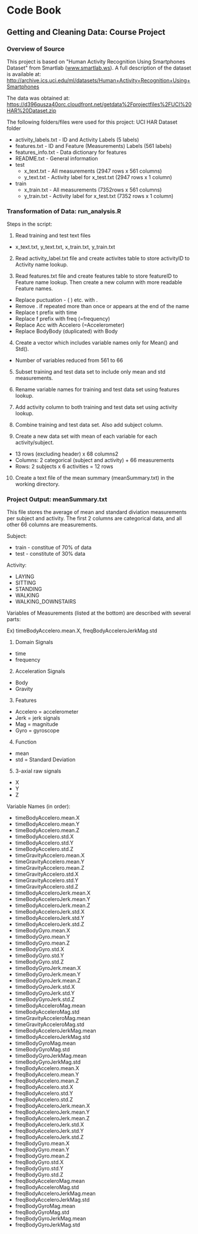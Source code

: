 # Code Book
## Getting and Cleaning Data: Course Project
### Overview of Source

This project is based on "Human Activity Recognition Using Smartphones Dataset" from Smartlab (www.smartlab.ws).
A full description of the dataset is available at: http://archive.ics.uci.edu/ml/datasets/Human+Activity+Recognition+Using+Smartphones

The data was obtained at: https://d396qusza40orc.cloudfront.net/getdata%2Fprojectfiles%2FUCI%20HAR%20Dataset.zip

The following folders/files were used for this project:
UCI HAR Dataset folder
 * activity_labels.txt - ID and Activity Labels (5 labels)
 * features.txt - ID and Feature (Measurements) Labels (561 labels)
 * features_info.txt - Data dictionary for features
 * README.txt - General information
 * test
   * x_text.txt - All measurements (2947 rows x 561 columns)
   * y_text.txt - Activity label for x_test.txt (2947 rows x 1 column)
 * train
   * x_train.txt - All measurements (7352rows x 561 columns)
   * y_train.txt - Activity label for x_test.txt (7352 rows x 1 column)


### Transformation of Data: run_analysis.R

Steps in the script:

1. Read training and test text files
 * x_text.txt, y_text.txt, x_train.txt, y_train.txt

2. Read activity_label.txt file and create activites table to store activityID to Activity name lookup.

3. Read features.txt file and create features table to store featureID to Feature name lookup. Then create a new column with more readable Feature names.
 * Replace puctuation - ( ) etc. with .
 * Remove . if repeated more than once or appears at the end of the name
 * Replace t prefix with time
 * Replace f prefix with freq (=frequency)
 * Replace Acc with Accelero (=Accelerometer)
 * Replace BodyBody (duplicated) with Body

4. Create a vector which includes variable names only for Mean() and Std().
 * Number of variables reduced from 561 to 66

5. Subset training and test data set to include only mean and std measurements.

6. Rename variable names for training and test data set using features lookup.

7. Add activity column to both training and test data set using activity lookup.

8. Combine training and test data set. Also add subject column.

9. Create a new data set with mean of each variable for each activity/subject.
 * 13 rows (excluding header) x 68 columns2
 * Columns: 2 categorical (subject and activity) + 66 measurements
 * Rows: 2 subjects x 6 activities = 12 rows

10. Create a text file of the mean summary (meanSummary.txt) in the working directory.



### Project Output: meanSummary.txt
This file stores the average of mean and standard diviation measurements per subject and activity. The first 2 columns are categorical data, and all other 66 columns are measurements.

Subject:
* train - constitue of 70% of data
* test - constitute of 30% data

Activity:
* LAYING
* SITTING
* STANDING
* WALKING
* WALKING_DOWNSTAIRS

Variables of Measurements (listed at the bottom) are described with several parts:

Ex) timeBodyAccelero.mean.X, freqBodyAcceleroJerkMag.std

1. Domain Signals
 * time
 * frequency

2. Acceleration Signals
 * Body
 * Gravity

3. Features
 * Accelero = accelerometer
  * Jerk = jerk signals
  * Mag = magnitude
 * Gyro = gyroscope
4. Function
 * mean
 * std = Standard Deviation
 
5. 3-axial raw signals
 * X
 * Y
 * Z

Variable Names (in order):
* timeBodyAccelero.mean.X
* timeBodyAccelero.mean.Y
* timeBodyAccelero.mean.Z
* timeBodyAccelero.std.X
* timeBodyAccelero.std.Y
* timeBodyAccelero.std.Z
* timeGravityAccelero.mean.X
* timeGravityAccelero.mean.Y
* timeGravityAccelero.mean.Z
* timeGravityAccelero.std.X
* timeGravityAccelero.std.Y
* timeGravityAccelero.std.Z
* timeBodyAcceleroJerk.mean.X
* timeBodyAcceleroJerk.mean.Y
* timeBodyAcceleroJerk.mean.Z
* timeBodyAcceleroJerk.std.X
* timeBodyAcceleroJerk.std.Y
* timeBodyAcceleroJerk.std.Z
* timeBodyGyro.mean.X
* timeBodyGyro.mean.Y
* timeBodyGyro.mean.Z
* timeBodyGyro.std.X
* timeBodyGyro.std.Y
* timeBodyGyro.std.Z
* timeBodyGyroJerk.mean.X
* timeBodyGyroJerk.mean.Y
* timeBodyGyroJerk.mean.Z
* timeBodyGyroJerk.std.X
* timeBodyGyroJerk.std.Y
* timeBodyGyroJerk.std.Z
* timeBodyAcceleroMag.mean
* timeBodyAcceleroMag.std
* timeGravityAcceleroMag.mean
* timeGravityAcceleroMag.std
* timeBodyAcceleroJerkMag.mean
* timeBodyAcceleroJerkMag.std
* timeBodyGyroMag.mean
* timeBodyGyroMag.std
* timeBodyGyroJerkMag.mean
* timeBodyGyroJerkMag.std
* freqBodyAccelero.mean.X
* freqBodyAccelero.mean.Y
* freqBodyAccelero.mean.Z
* freqBodyAccelero.std.X
* freqBodyAccelero.std.Y
* freqBodyAccelero.std.Z
* freqBodyAcceleroJerk.mean.X
* freqBodyAcceleroJerk.mean.Y
* freqBodyAcceleroJerk.mean.Z
* freqBodyAcceleroJerk.std.X
* freqBodyAcceleroJerk.std.Y
* freqBodyAcceleroJerk.std.Z
* freqBodyGyro.mean.X
* freqBodyGyro.mean.Y
* freqBodyGyro.mean.Z
* freqBodyGyro.std.X
* freqBodyGyro.std.Y
* freqBodyGyro.std.Z
* freqBodyAcceleroMag.mean
* freqBodyAcceleroMag.std
* freqBodyAcceleroJerkMag.mean
* freqBodyAcceleroJerkMag.std
* freqBodyGyroMag.mean
* freqBodyGyroMag.std
* freqBodyGyroJerkMag.mean
* freqBodyGyroJerkMag.std
